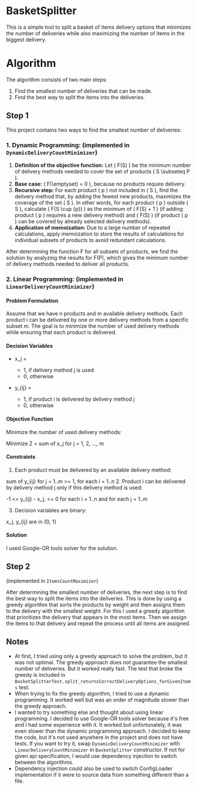 # BasketSplitter

This is a simple tool to split a basket of items delivery options that minimizes the number of deliveries while also maximizing the number of items in the biggest delivery.

# Algorithm
The algorithm consists of two main steps:
1. Find the smallest number of deliveries that can be made.
2. Find the best way to split the items into the deliveries.

## Step 1
This project contains two ways to find the smallest number of deliveries:
### 1. **Dynamic Programming**: (implemented in `DynamicDeliveryCountMinimizer`)

1. **Definition of the objective function:** Let \( F(S) \) be the minimum number of delivery methods needed to cover the set of products \( S \subseteq P \).
2. **Base case:** \( F(\emptyset) = 0 \), because no products require delivery.
3. **Recursive step:** For each product \( p \) not included in \( S \), find the delivery method that, by adding the fewest new products, maximizes the coverage of the set \( S \). In other words, for each product \( p \) outside \( S \), calculate \( F(S \cup \{p\}) \) as the minimum of \( F(S) + 1 \) (if adding product \( p \) requires a new delivery method) and \( F(S) \) (if product \( p \) can be covered by already selected delivery methods).
4. **Application of memoization:** Due to a large number of repeated calculations, apply memoization to store the results of calculations for individual subsets of products to avoid redundant calculations.

After determining the function F for all subsets of products, we find the solution by analyzing the results for F(P), which gives the minimum number of delivery methods needed to deliver all products.

### 2. **Linear Programming**: (implemented in `LinearDeliveryCountMinimizer`)

#### Problem Formulation

Assume that we have n products and m available delivery methods. Each product i can be delivered by one or more delivery methods from a specific subset m. The goal is to minimize the number of used delivery methods while ensuring that each product is delivered.

#### Decision Variables

- x_j =
    - 1, if delivery method j is used
    - 0, otherwise

- y_{ij} =
    - 1, if product i is delivered by delivery method j
    - 0, otherwise

#### Objective Function

Minimize the number of used delivery methods:

Minimize Z = sum of x_j for j = 1, 2, ..., m

#### Constraints

1. Each product must be delivered by an available delivery method:

sum of y_{ij} for j = 1..m >= 1, for each i = 1..n
2. Product i can be delivered by delivery method j only if this delivery method is used:

-1 <= y_{ij} - x_j, <= 0 for each i = 1..n and for each j = 1..m

3. Decision variables are binary:

x_j, y_{ij} are in {0, 1}

#### Solution

I used Google-OR tools solver for the solution.

## Step 2
(implemented in `ItemsCountMaximizer`)

After determining the smallest number of deliveries, the next step is to find the best way to split the items into the deliveries. This is done by using a greedy algorithm that sorts the products by weight and then assigns them to the delivery with the smallest weight.
For this I used a greedy algorithm that prioritizes the delivery that appears in the most items.
Then we assign the items to that delivery and repeat the process until all items are assigned.

## Notes
- At first, I tried using only a greedy approach to solve the problem, but it was not optimal. The greedy approach does not guarantee the smallest number of deliveries. But it worked really fast.
The test that broke the greedy is included in `BasketSplitterTest.split_returnsCorrectDeliveryOptions_forGivenItems` test.
- When trying to fix the greedy algorithm, I tried to use a dynamic programming. It worked well but was an order of magnitude slower than the greedy approach.
- I wanted to try something else and thought about using linear programming. I decided to use Google-OR tools solver because it's free and I had some experience with it. 
It worked but unfortunately, it was even slower than the dynamic programming approach. I decided to keep the code, but it's not used anywhere in the project and does not have tests.
If you want to try it, swap `DynamicDeliveryCountMinimizer` with `LinearDeliveryCountMinimizer` in `BasketSplitter` constructor.
If not for given api specification, I would use dependency injection to switch between the algorithms.
- Dependency injection could also be used to switch ConfigLoader implementation if it were to source data from something different than a file.